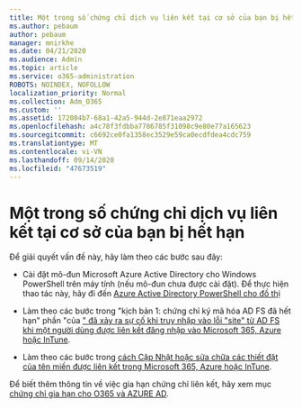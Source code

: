 ```yaml
---
title: Một trong số chứng chỉ dịch vụ liên kết tại cơ sở của bạn bị hết hạn
ms.author: pebaum
author: pebaum
manager: mnirkhe
ms.date: 04/21/2020
ms.audience: Admin
ms.topic: article
ms.service: o365-administration
ROBOTS: NOINDEX, NOFOLLOW
localization_priority: Normal
ms.collection: Adm_O365
ms.custom: ''
ms.assetid: 172084b7-68a1-42a5-944d-2e871eaa2972
ms.openlocfilehash: a4c78f3fdbba7786785f31098c9e80e77a165623
ms.sourcegitcommit: c6692ce0fa1358ec3529e59ca0ecdfdea4cdc759
ms.translationtype: MT
ms.contentlocale: vi-VN
ms.lasthandoff: 09/14/2020
ms.locfileid: "47673519"
---
```

# <a name="one-of-your-on-premises-federation-service-certificates-is-expiring"></a>Một trong số chứng chỉ dịch vụ liên kết tại cơ sở của bạn bị hết hạn

Để giải quyết vấn đề này, hãy làm theo các bước sau đây:
  
- Cài đặt mô-đun Microsoft Azure Active Directory cho Windows PowerShell trên máy tính (nếu mô-đun chưa được cài đặt). Để thực hiện thao tác này, hãy đi đến [Azure Active Directory PowerShell cho đồ thị ](https://docs.microsoft.com/powershell/azure/active-directory/install-adv2?view=azureadps-2.0)
    
- Làm theo các bước trong "kịch bản 1: chứng chỉ ký mã hóa AD FS đã hết hạn" phần "của [" đã xảy ra sự cố khi truy nhập vào lỗi "site" từ AD FS khi một người dùng được liên kết đăng nhập vào Microsoft 365, Azure hoặc InTune](https://support.microsoft.com/help/2713898/there-was-a-problem-accessing-the-site-error-from-ad-fs-when-a-federat).
    
- Làm theo các bước trong [cách Cập Nhật hoặc sửa chữa các thiết đặt của tên miền được liên kết trong Microsoft 365, Azure hoặc InTune](https://support.microsoft.com/help/2647048/how-to-update-or-repair-the-settings-of-a-federated-domain-in-office-3).
    
Để biết thêm thông tin về việc gia hạn chứng chỉ liên kết, hãy xem mục [chứng chỉ gia hạn cho O365 và AZURE AD](https://docs.microsoft.com/azure/active-directory/connect/active-directory-aadconnect-o365-certs).
  


